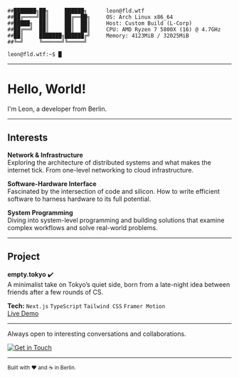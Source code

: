 ```
##███████╗██╗     ██████╗      leon@fld.wtf 
##██╔════╝██║     ██╔══██╗     OS: Arch Linux x86_64
##█████╗  ██║     ██║  ██║     Host: Custom Build (L-Corp)
##██╔══╝  ██║     ██║  ██║     CPU: AMD Ryzen 7 5800X (16) @ 4.7GHz
##██║     ███████╗██████╔╝     Memory: 4123MiB / 32025MiB
##╚═╝     ╚══════╝╚═════╝  

leon@fld.wtf:~$ █
```
---

# Hello, World!
I'm Leon, a developer from Berlin.

---

## Interests

**Network & Infrastructure**  
Exploring the architecture of distributed systems and what makes the internet tick. From one-level networking to cloud infrastructure.

**Software-Hardware Interface**  
Fascinated by the intersection of code and silicon. How to write efficient software to harness hardware to its full potential.

**System Programming**  
Diving into system-level programming and building solutions that examine complex workflows and solve real-world problems.

---

## Project

**empty.tokyo** ✔️  
A minimalist take on Tokyo’s quiet side, born from a late-night idea between friends after a few rounds of CS.

**Tech:** `Next.js` `TypeScript` `Tailwind CSS` `Framer Motion`  
[Live Demo](https://empty.tokyo)

---

Always open to interesting conversations and collaborations.

[![Get in Touch](https://img.shields.io/badge/Get%20in%20Touch-0078D4?style=for-the-badge&logo=maildotru&logoColor=white)](mailto:your@email.com)

---

<sub>Built with ❤️ and ☕ in Berlin.</sub>
